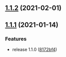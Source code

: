## [1.1.2](https://github.com/alex-lit/vue-component-source/compare/v1.1.1...v1.1.2) (2021-02-01)

## [1.1.1](https://github.com/alex-lit/vue-component-source/compare/v1.0.1...v1.1.1) (2021-01-14)

### Features

- release 1.1.0
  ([8172bf4](https://github.com/alex-lit/vue-component-source/commit/8172bf4efd8fbdb70d07b47d915b82970f49ff35))
